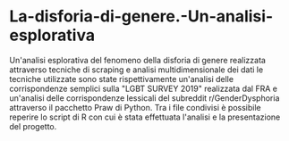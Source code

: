# La-disforia-di-genere.-Un-analisi-esplorativa
Un'analisi esplorativa del fenomeno della disforia di genere realizzata attraverso tecniche di scraping e analisi multidimensionale dei dati
le tecniche utilizzate sono state rispettivamente un'analisi delle corrispondenze semplici sulla "LGBT SURVEY 2019" realizzata dal FRA e un'analisi delle corrispondenze lessicali del subreddit r/GenderDysphoria attraverso il pacchetto Praw di Python. Tra i file condivisi è possibile reperire lo script di R con cui è stata effettuata l'analisi e la presentazione del progetto.
